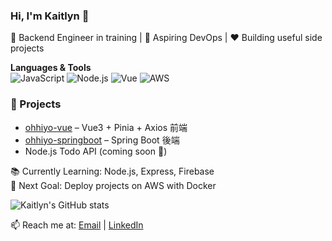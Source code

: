 ### Hi, I'm Kaitlyn 👋
🌱 Backend Engineer in training | 🚀 Aspiring DevOps | ❤️ Building useful side projects

**Languages & Tools**  
![JavaScript](https://img.shields.io/badge/-JavaScript-F7DF1E?logo=javascript&logoColor=000)
![Node.js](https://img.shields.io/badge/-Node.js-339933?logo=node.js&logoColor=fff)
![Vue](https://img.shields.io/badge/-Vue.js-4FC08D?logo=vue.js&logoColor=fff)
![AWS](https://img.shields.io/badge/-AWS-232F3E?logo=amazon-aws&logoColor=fff)

### 🚀 Projects
- [ohhiyo-vue](https://github.com/inch178329/ohhiyo-vue) – Vue3 + Pinia + Axios 前端
- [ohhiyo-springboot](https://github.com/inch178329/ohhiyo-springboot) – Spring Boot 後端
- Node.js Todo API (coming soon 🔧)

📚 Currently Learning: Node.js, Express, Firebase  
🎯 Next Goal: Deploy projects on AWS with Docker  

![Kaitlyn's GitHub stats](https://github-readme-stats.vercel.app/api?username=inch178329&show_icons=true&theme=radical)

📫 Reach me at: [Email](mailto:yourmail@gmail.com) | [LinkedIn](https://linkedin.com/in/xxx)
